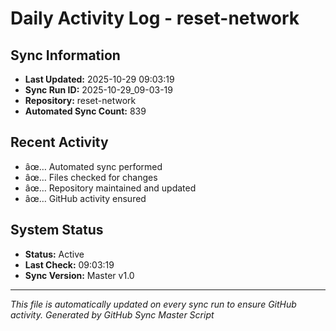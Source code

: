 ﻿# Daily Activity Log - reset-network

## Sync Information
- **Last Updated:** 2025-10-29 09:03:19
- **Sync Run ID:** 2025-10-29_09-03-19
- **Repository:** reset-network
- **Automated Sync Count:** 839

## Recent Activity
- âœ… Automated sync performed
- âœ… Files checked for changes
- âœ… Repository maintained and updated
- âœ… GitHub activity ensured

## System Status
- **Status:** Active
- **Last Check:** 09:03:19
- **Sync Version:** Master v1.0

---
*This file is automatically updated on every sync run to ensure GitHub activity.*
*Generated by GitHub Sync Master Script*
